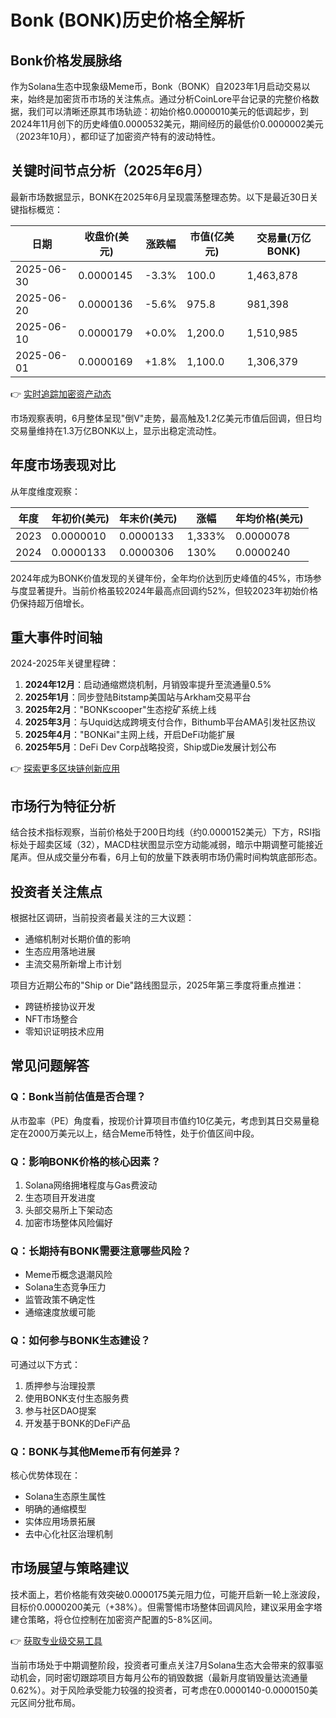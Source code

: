 # Bonk (BONK)历史价格全解析

## Bonk价格发展脉络
作为Solana生态中现象级Meme币，Bonk（BONK）自2023年1月启动交易以来，始终是加密货币市场的关注焦点。通过分析CoinLore平台记录的完整价格数据，我们可以清晰还原其市场轨迹：初始价格0.0000010美元的低调起步，到2024年11月创下的历史峰值0.0000532美元，期间经历的最低价0.0000002美元（2023年10月），都印证了加密资产特有的波动特性。

## 关键时间节点分析（2025年6月）
最新市场数据显示，BONK在2025年6月呈现震荡整理态势。以下是最近30日关键指标概览：

| 日期       | 收盘价(美元) | 涨跌幅 | 市值(亿美元) | 交易量(万亿BONK) |
|------------|--------------|--------|---------------|------------------|
| 2025-06-30 | 0.0000145    | -3.3%  | 100.0         | 1,463,878        |
| 2025-06-20 | 0.0000136    | -5.6%  | 975.8         | 981,398          |
| 2025-06-10 | 0.0000179    | +0.0%  | 1,200.0       | 1,510,985        |
| 2025-06-01 | 0.0000169    | +1.8%  | 1,100.0       | 1,306,379        |

👉 [实时追踪加密资产动态](https://bit.ly/okx_welcome)

市场观察表明，6月整体呈现"倒V"走势，最高触及1.2亿美元市值后回调，但日均交易量维持在1.3万亿BONK以上，显示出稳定流动性。

## 年度市场表现对比
从年度维度观察：

| 年度   | 年初价(美元) | 年末价(美元) | 涨幅   | 年均价格(美元) |
|--------|--------------|--------------|--------|----------------|
| 2023   | 0.0000010    | 0.0000133    | 1,333% | 0.0000078      |
| 2024   | 0.0000133    | 0.0000306    | 130%   | 0.0000240      |

2024年成为BONK价值发现的关键年份，全年均价达到历史峰值的45%，市场参与度显著提升。当前价格虽较2024年最高点回调约52%，但较2023年初始价格仍保持超万倍增长。

## 重大事件时间轴
2024-2025年关键里程碑：

1. **2024年12月**：启动通缩燃烧机制，月销毁率提升至流通量0.5%
2. **2025年1月**：同步登陆Bitstamp美国站与Arkham交易平台
3. **2025年2月**："BONKscooper"生态挖矿系统上线
4. **2025年3月**：与Uquid达成跨境支付合作，Bithumb平台AMA引发社区热议
5. **2025年4月**："BONKai"主网上线，开启DeFi功能扩展
6. **2025年5月**：DeFi Dev Corp战略投资，Ship或Die发展计划公布

👉 [探索更多区块链创新应用](https://bit.ly/okx_welcome)

## 市场行为特征分析
结合技术指标观察，当前价格处于200日均线（约0.0000152美元）下方，RSI指标处于超卖区域（32），MACD柱状图显示空方动能减弱，暗示中期调整可能接近尾声。但从成交量分布看，6月上旬的放量下跌表明市场仍需时间构筑底部形态。

## 投资者关注焦点
根据社区调研，当前投资者最关注的三大议题：
- 通缩机制对长期价值的影响
- 生态应用落地进展
- 主流交易所新增上市计划

项目方近期公布的"Ship or Die"路线图显示，2025年第三季度将重点推进：
- 跨链桥接协议开发
- NFT市场整合
- 零知识证明技术应用

## 常见问题解答

### Q：Bonk当前估值是否合理？
从市盈率（PE）角度看，按现价计算项目市值约10亿美元，考虑到其日交易量稳定在2000万美元以上，结合Meme币特性，处于价值区间中段。

### Q：影响BONK价格的核心因素？
1. Solana网络拥堵程度与Gas费波动
2. 生态项目开发进度
3. 头部交易所上下架动态
4. 加密市场整体风险偏好

### Q：长期持有BONK需要注意哪些风险？
- Meme币概念退潮风险
- Solana生态竞争压力
- 监管政策不确定性
- 通缩速度放缓可能

### Q：如何参与BONK生态建设？
可通过以下方式：
1. 质押参与治理投票
2. 使用BONK支付生态服务费
3. 参与社区DAO提案
4. 开发基于BONK的DeFi产品

### Q：BONK与其他Meme币有何差异？
核心优势体现在：
- Solana生态原生属性
- 明确的通缩模型
- 实体应用场景拓展
- 去中心化社区治理机制

## 市场展望与策略建议
技术面上，若价格能有效突破0.0000175美元阻力位，可能开启新一轮上涨波段，目标价0.0000200美元（+38%）。但需警惕市场整体回调风险，建议采用金字塔建仓策略，将仓位控制在加密资产配置的5-8%区间。

👉 [获取专业级交易工具](https://bit.ly/okx_welcome)

当前市场处于中期调整阶段，投资者可重点关注7月Solana生态大会带来的叙事驱动机会，同时密切跟踪项目方每月公布的销毁数据（最新月度销毁量达流通量0.62%）。对于风险承受能力较强的投资者，可考虑在0.0000140-0.0000150美元区间分批布局。